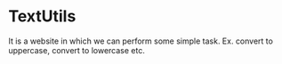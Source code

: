 # TextUtils
It is a website in which we can perform some simple task. Ex. convert to uppercase, convert to lowercase etc.
